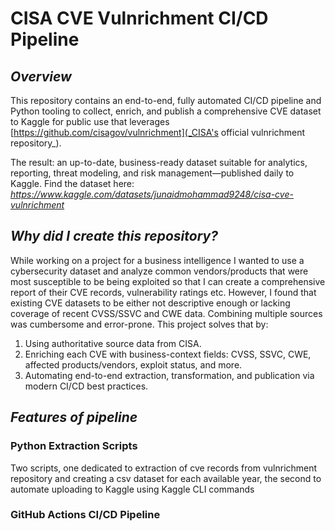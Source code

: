 # **CISA CVE Vulnrichment CI/CD Pipeline**
## _Overview_
This repository contains an end-to-end, fully automated CI/CD pipeline and Python tooling to collect, enrich, and publish a comprehensive CVE dataset to Kaggle for public use that leverages [https://github.com/cisagov/vulnrichment](_CISA's official vulnrichment repository_).

The result: an up-to-date, business-ready dataset suitable for analytics, reporting, threat modeling, and risk management—published daily to Kaggle.
Find the dataset here: _https://www.kaggle.com/datasets/junaidmohammad9248/cisa-cve-vulnrichment_


## _Why did I create this repository?_
While working on a project for a business intelligence I wanted to use a cybersecurity dataset and analyze common vendors/products that were most susceptible to be being exploited so that I can create a comprehensive report of their CVE records, vulnerability ratings etc. However, I found that existing CVE datasets to be either not descriptive enough or lacking coverage of recent CVSS/SSVC and CWE data. Combining multiple sources was cumbersome and error-prone. This project solves that by:

1. Using authoritative source data from CISA.
2. Enriching each CVE with business-context fields: CVSS, SSVC, CWE, affected products/vendors, exploit status, and more.
3. Automating end-to-end extraction, transformation, and publication via modern CI/CD best practices.

## _Features of pipeline_
### Python Extraction Scripts
Two scripts, one dedicated to extraction of cve records from vulnrichment repository and creating a csv dataset for each available year, the second to automate uploading to Kaggle using Kaggle CLI commands

### GitHub Actions CI/CD Pipeline
